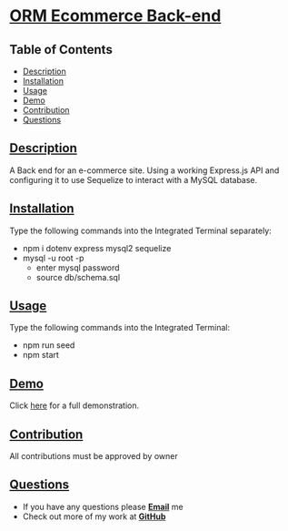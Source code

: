 # [ORM Ecommerce Back-end](https://github.com/wwstrothe/e-commerce-back-end)

  

  ## Table of Contents
  
  * [Description](#description)
  * [Installation](#installation)
  * [Usage](#usage)
  * [Demo](#demo)
  * [Contribution](#contribution)
  * [Questions](#questions)
  
  
  ## [Description](#table-of-contents)

  A Back end for an e-commerce site. Using a working Express.js API and configuring it to use Sequelize to interact with a MySQL database.
  
  
  ## [Installation](#table-of-contents)
  
  Type the following commands into the Integrated Terminal separately:
  - npm i dotenv express mysql2 sequelize
  - mysql -u root -p 
    - enter mysql password
    - source db/schema.sql
  
  ## [Usage](#table-of-contents)
  
  Type the following commands into the Integrated Terminal:
  - npm run seed
  - npm start  

  ## [Demo](#table-of-contents)

  Click [here](https://drive.google.com/file/d/1J81av0j7Zit7iqBh-ZvTG73dDEfnnD4L/view?usp=sharing "full walkthrough video") for a full demonstration.
  
  ## [Contribution](#table-of-contents)

  All contributions must be approved by owner
  
  ## [Questions](#table-of-contents)
  
  * If you have any questions please [**Email**](mailto:williamstrothe@gmail.com) me
  * Check out more of my work at [**GitHub**](https://www.github.com/wwstrothe)
  
